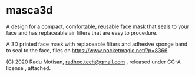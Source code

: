 # masca3d
A design for a compact, comfortable, reusable face mask that seals to your face and has replaceable air filters that are easy to procedure.

A 3D printed face mask with replaceable filters and adhesive sponge band to seal to the face, files on https://www.pocketmagic.net/?p=8366

(C) 2020 Radu Motisan, radhoo.tech@gmail.com , released under CC-A license , attached.